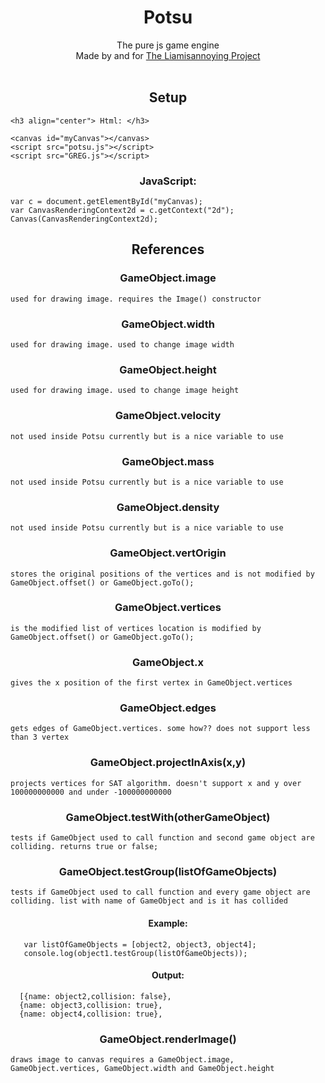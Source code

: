 <div align="center">
<h1>Potsu </h1>The pure js game engine<br>
Made by and for <a href="https://github.com/Liamisannoying-Project" target="_top">The Liamisannoying Project</a>
<br>
<br>
</div> 

<h2 align="center">Setup</h2>

    <h3 align="center"> Html: </h3>
    
    <canvas id="myCanvas"></canvas>
    <script src="potsu.js"></script>
    <script src="GREG.js"></script>
    
<h3 align="center"> JavaScript: </h3>

    var c = document.getElementById("myCanvas);
    var CanvasRenderingContext2d = c.getContext("2d");
    Canvas(CanvasRenderingContext2d);

<h2 align="center">References</h2>

<h3 align="center">GameObject.image</h3>

    used for drawing image. requires the Image() constructor

<h3 align="center">GameObject.width</h3>

    used for drawing image. used to change image width

<h3 align="center">GameObject.height</h3>

    used for drawing image. used to change image height

<h3 align="center">GameObject.velocity</h3>

    not used inside Potsu currently but is a nice variable to use

<h3 align="center">GameObject.mass</h3>

    not used inside Potsu currently but is a nice variable to use

<h3 align="center">GameObject.density</h3>

    not used inside Potsu currently but is a nice variable to use

<h3 align="center">GameObject.vertOrigin</h3>

    stores the original positions of the vertices and is not modified by GameObject.offset() or GameObject.goTo();

<h3 align="center">GameObject.vertices</h3>

    is the modified list of vertices location is modified by GameObject.offset() or GameObject.goTo();

<h3 align="center">GameObject.x</h3>

    gives the x position of the first vertex in GameObject.vertices

<h3 align="center">GameObject.edges</h3>

    gets edges of GameObject.vertices. some how?? does not support less than 3 vertex

<h3 align="center">GameObject.projectInAxis(x,y)</h3>

    projects vertices for SAT algorithm. doesn't support x and y over 100000000000 and under -100000000000 

<h3 align="center">GameObject.testWith(otherGameObject)</h3>

    tests if GameObject used to call function and second game object are colliding. returns true or false;

<h3 align="center">GameObject.testGroup(listOfGameObjects)</h3>

    tests if GameObject used to call function and every game object are colliding. list with name of GameObject and is it has collided

<h4 align="center">Example:</h4>

       var listOfGameObjects = [object2, object3, object4];
       console.log(object1.testGroup(listOfGameObjects));
           
<h4 align="center">Output:</h4>
           
      [{name: object2,collision: false},
      {name: object3,collision: true},
      {name: object4,collision: true},

<h3 align="center">GameObject.renderImage()</h3>

    draws image to canvas requires a GameObject.image, GameObject.vertices, GameObject.width and GameObject.height
